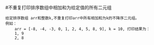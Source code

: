#不重复打印排序数组中相加和为给定值的所有二元组

	给定排序数组 arr和整数k,不重复打印arr中所有相加和为k的不降序二元组。
	例如：
		arr = [-8, -4, -3, 0, 1, 2, 4, 5, 8, 9], k = 10, 打印结果为：
		1, 9
		2, 8